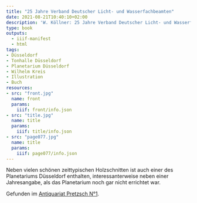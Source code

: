 ```yaml
---
title: "25 Jahre Verband Deutscher Licht- und Wasserfachbeamten"
date: 2021-08-21T10:40:10+02:00
description: 'W. Köllner: 25 Jahre Verband Deutscher Licht- und Wasserfachbeamten. Verband Deutscher Licht- und Wasserfachbeamten, Dresden 1931. <a class="worldcat" href="http://www.worldcat.org/oclc/915003507">&nbsp;</a>'
type: book
outputs:
  - iiif-manifest
  - html
tags:
- Düsseldorf
- Tonhalle Düsseldorf
- Planetarium Düsseldorf
- Wilhelm Kreis
- Illustration
- Buch
resources:
- src: "front.jpg"
  name: front
  params:
    iiif: front/info.json
- src: "title.jpg"
  name: title
  params:
    iiif: title/info.json
- src: "page077.jpg"
  name: title
  params:
    iiif: page077/info.json
---
```


Neben vielen schönen zeittypischen Holzschnitten ist auch einer des Planetariums Düsseldorf enthalten, interessanterweise neben einer Jahresangabe, als das Planetarium noch gar nicht errichtet war.
<!--more-->
<div class="source">Gefunden im <a href="https://antiquariat-pretzsch.de/">Antiquariat Pretzsch N°1</a>.</div>
